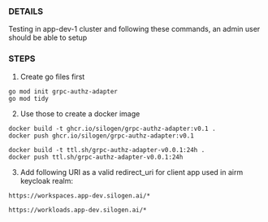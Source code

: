 ### DETAILS

Testing in app-dev-1 cluster and following these commands, an admin user should be able to setup 

### STEPS

1. Create go files first
```
go mod init grpc-authz-adapter
go mod tidy
```

2. Use those to create a docker image
```
docker build -t ghcr.io/silogen/grpc-authz-adapter:v0.1 .
docker push ghcr.io/silogen/grpc-authz-adapter:v0.1

docker build -t ttl.sh/grpc-authz-adapter-v0.0.1:24h .
docker push ttl.sh/grpc-authz-adapter-v0.0.1:24h
```

3. Add following URI as a valid redirect_uri for client app used in airm keycloak realm:

```
https://workspaces.app-dev.silogen.ai/*

https://workloads.app-dev.silogen.ai/*

```
